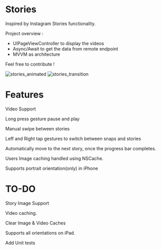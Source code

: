 # Stories

Inspired by Instagram Stories functionality.

Project overview :

 - UIPageViewController to display the videos
 - Async/Await to get the data from remote endpoint
 - MVVM as architecture

Feel free to contribute !


![stories_animated](https://user-images.githubusercontent.com/4942793/175901074-358a5c46-8f0f-4e97-a026-cfab27bb640a.gif)
![stories_transition](https://user-images.githubusercontent.com/4942793/175901095-243ee1a4-bbd7-41d2-99d1-1ee4b885d915.gif)

# Features

Video Support

Long press gesture pause and play

Manual swipe between stories

Leff and Right tap gestures to switch between snaps and stories

Automatically move to the next story, once the progress bar completes.

Users Image caching handled using NSCache.

Supports portrait orientation(only) in iPhone

# TO-DO

Story Image Support

Video caching.

Clear Image & Video Caches

Supports all orientations on iPad.

Add Unit tests
